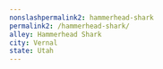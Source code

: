 ```yaml
---
﻿nonslashpermalink2: hammerhead-shark
permalink2: /hammerhead-shark/
alley: Hammerhead Shark
city: Vernal
state: Utah
---
```

